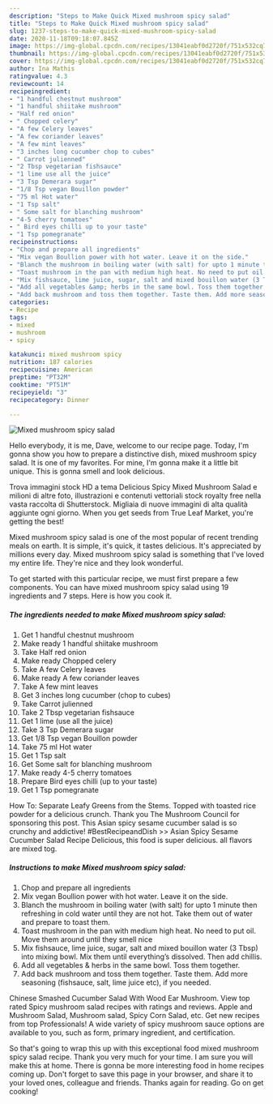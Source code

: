 ```yaml
---
description: "Steps to Make Quick Mixed mushroom spicy salad"
title: "Steps to Make Quick Mixed mushroom spicy salad"
slug: 1237-steps-to-make-quick-mixed-mushroom-spicy-salad
date: 2020-11-18T09:18:07.845Z
image: https://img-global.cpcdn.com/recipes/13041eabf0d2720f/751x532cq70/mixed-mushroom-spicy-salad-recipe-main-photo.jpg
thumbnail: https://img-global.cpcdn.com/recipes/13041eabf0d2720f/751x532cq70/mixed-mushroom-spicy-salad-recipe-main-photo.jpg
cover: https://img-global.cpcdn.com/recipes/13041eabf0d2720f/751x532cq70/mixed-mushroom-spicy-salad-recipe-main-photo.jpg
author: Ina Mathis
ratingvalue: 4.3
reviewcount: 14
recipeingredient:
- "1 handful chestnut mushroom"
- "1 handful shiitake mushroom"
- "Half red onion"
- " Chopped celery"
- "A few Celery leaves"
- "A few coriander leaves"
- "A few mint leaves"
- "3 inches long cucumber chop to cubes"
- " Carrot julienned"
- "2 Tbsp vegetarian fishsauce"
- "1 lime use all the juice"
- "3 Tsp Demerara sugar"
- "1/8 Tsp vegan Bouillon powder"
- "75 ml Hot water"
- "1 Tsp salt"
- " Some salt for blanching mushroom"
- "4-5 cherry tomatoes"
- " Bird eyes chilli up to your taste"
- "1 Tsp pomegranate"
recipeinstructions:
- "Chop and prepare all ingredients"
- "Mix vegan Boullion power with hot water. Leave it on the side."
- "Blanch the mushroom in boiling water (with salt) for upto 1 minute then refreshing in cold water until they are not hot. Take them out of water and prepare to toast them."
- "Toast mushroom in the pan with medium high heat. No need to put oil. Move them around until they smell nice"
- "Mix fishsauce, lime juice, sugar, salt and mixed bouillon water (3 Tbsp) into mixing bowl. Mix them until everything’s dissolved. Then add chillis."
- "Add all vegetables &amp; herbs in the same bowl. Toss them together."
- "Add back mushroom and toss them together. Taste them. Add more seasoning (fishsauce, salt, lime juice etc), if you needed."
categories:
- Recipe
tags:
- mixed
- mushroom
- spicy

katakunci: mixed mushroom spicy 
nutrition: 187 calories
recipecuisine: American
preptime: "PT32M"
cooktime: "PT51M"
recipeyield: "3"
recipecategory: Dinner

---
```



![Mixed mushroom spicy salad](https://img-global.cpcdn.com/recipes/13041eabf0d2720f/751x532cq70/mixed-mushroom-spicy-salad-recipe-main-photo.jpg)

Hello everybody, it is me, Dave, welcome to our recipe page. Today, I'm gonna show you how to prepare a distinctive dish, mixed mushroom spicy salad. It is one of my favorites. For mine, I'm gonna make it a little bit unique. This is gonna smell and look delicious.

Trova immagini stock HD a tema Delicious Spicy Mixed Mushroom Salad e milioni di altre foto, illustrazioni e contenuti vettoriali stock royalty free nella vasta raccolta di Shutterstock. Migliaia di nuove immagini di alta qualità aggiunte ogni giorno. When you get seeds from True Leaf Market, you&#39;re getting the best!

Mixed mushroom spicy salad is one of the most popular of recent trending meals on earth. It is simple, it's quick, it tastes delicious. It's appreciated by millions every day. Mixed mushroom spicy salad is something that I've loved my entire life. They're nice and they look wonderful.


To get started with this particular recipe, we must first prepare a few components. You can have mixed mushroom spicy salad using 19 ingredients and 7 steps. Here is how you cook it.

<!--inarticleads1-->

##### The ingredients needed to make Mixed mushroom spicy salad:

1. Get 1 handful chestnut mushroom
1. Make ready 1 handful shiitake mushroom
1. Take Half red onion
1. Make ready  Chopped celery
1. Take A few Celery leaves
1. Make ready A few coriander leaves
1. Take A few mint leaves
1. Get 3 inches long cucumber (chop to cubes)
1. Take  Carrot julienned
1. Take 2 Tbsp vegetarian fishsauce
1. Get 1 lime (use all the juice)
1. Take 3 Tsp Demerara sugar
1. Get 1/8 Tsp vegan Bouillon powder
1. Take 75 ml Hot water
1. Get 1 Tsp salt
1. Get  Some salt for blanching mushroom
1. Make ready 4-5 cherry tomatoes
1. Prepare  Bird eyes chilli (up to your taste)
1. Get 1 Tsp pomegranate


How To: Separate Leafy Greens from the Stems. Topped with toasted rice powder for a delicious crunch. Thank you The Mushroom Council for sponsoring this post. This Asian spicy sesame cucumber salad is so crunchy and addictive! #BestRecipeandDish &gt;&gt; Asian Spicy Sesame Cucumber Salad Recipe Delicious, this food is super delicious. all flavors are mixed tog. 

<!--inarticleads2-->

##### Instructions to make Mixed mushroom spicy salad:

1. Chop and prepare all ingredients
1. Mix vegan Boullion power with hot water. Leave it on the side.
1. Blanch the mushroom in boiling water (with salt) for upto 1 minute then refreshing in cold water until they are not hot. Take them out of water and prepare to toast them.
1. Toast mushroom in the pan with medium high heat. No need to put oil. Move them around until they smell nice
1. Mix fishsauce, lime juice, sugar, salt and mixed bouillon water (3 Tbsp) into mixing bowl. Mix them until everything’s dissolved. Then add chillis.
1. Add all vegetables &amp; herbs in the same bowl. Toss them together.
1. Add back mushroom and toss them together. Taste them. Add more seasoning (fishsauce, salt, lime juice etc), if you needed.


Chinese Smashed Cucumber Salad With Wood Ear Mushroom. View top rated Spicy mushroom salad recipes with ratings and reviews. Apple and Mushroom Salad, Mushroom salad, Spicy Corn Salad, etc. Get new recipes from top Professionals! A wide variety of spicy mushroom sauce options are available to you, such as form, primary ingredient, and certification. 

So that's going to wrap this up with this exceptional food mixed mushroom spicy salad recipe. Thank you very much for your time. I am sure you will make this at home. There is gonna be more interesting food in home recipes coming up. Don't forget to save this page in your browser, and share it to your loved ones, colleague and friends. Thanks again for reading. Go on get cooking!
